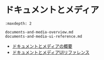# ドキュメントとメディア

```{toctree}
:maxdepth: 2

documents-and-media-overview.md
documents-and-media-ui-reference.md
```

- [ドキュメントとメディアの概要](./documents-and-media-overview.md)
- [ドキュメントとメディアUIリファレンス](./documents-and-media-ui-reference.md)
